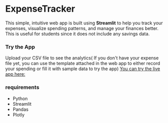 # ExpenseTracker

This simple, intuitive web app is built using **Streamlit** to help you track your expenses, visualize spending patterns, and manage your finances better. This is useful for students since it does not include any savings data.  

### Try the App 
Upload your CSV file to see the analytics( If you don't have your expense file yet, you can use the template attached in the web app to either record your spending or fill it with sample data to try the app)
[You can try the live app here:]([https://your-streamlit-app-link.streamlit.app](https://studentexpensetracker.streamlit.app/))  

### requirements
- Python  
- Streamlit  
- Pandas  
- Plotly 


